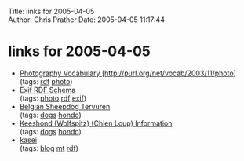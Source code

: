 Title: links for 2005-04-05  
Author: Chris Prather
Date: 2005-04-05 11:17:44

# links for 2005-04-05
<ul class="delicious">
	<li>
		<div class="delicious-link"><a href="http://www.wasab.dk/morten/2003/11/photo">Photography Vocabulary [http://purl.org/net/vocab/2003/11/photo]</a></div>
		<div class="delicious-tags">(tags: <a href="http://del.icio.us/perigrin/rdf">rdf</a> <a href="http://del.icio.us/perigrin/photo">photo</a>)</div>
	</li>
	<li>
		<div class="delicious-link"><a href="http://www.w3.org/2003/12/exif/">Exif RDF Schema</a></div>
		<div class="delicious-tags">(tags: <a href="http://del.icio.us/perigrin/photo">photo</a> <a href="http://del.icio.us/perigrin/rdf">rdf</a> <a href="http://del.icio.us/perigrin/exif">exif</a>)</div>
	</li>
	<li>
		<div class="delicious-link"><a href="http://www.dogbreedinfo.com/belgiantervueren.htm">Belgian Sheepdog Tervuren</a></div>
		<div class="delicious-tags">(tags: <a href="http://del.icio.us/perigrin/dogs">dogs</a> <a href="http://del.icio.us/perigrin/hondo">hondo</a>)</div>
	</li>
	<li>
		<div class="delicious-link"><a href="http://www.dogbreedinfo.com/keeshond.htm">Keeshond (Wolfspitz) (Chien Loup) Information</a></div>
		<div class="delicious-tags">(tags: <a href="http://del.icio.us/perigrin/dogs">dogs</a> <a href="http://del.icio.us/perigrin/hondo">hondo</a>)</div>
	</li>
	<li>
		<div class="delicious-link"><a href="http://kasei.us/">kasei</a></div>
		<div class="delicious-tags">(tags: <a href="http://del.icio.us/perigrin/blog">blog</a> <a href="http://del.icio.us/perigrin/mt">mt</a> <a href="http://del.icio.us/perigrin/rdf">rdf</a>)</div>
	</li>
</ul>

